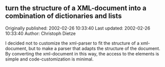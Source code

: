 ## turn the structure of a XML-document into a combination of dictionaries and lists

Originally published: 2002-02-26 10:33:40
Last updated: 2002-02-26 10:33:40
Author: Christoph Dietze

I decided not to customize the xml-parser to fit the structure of a xml-document, but to make a parser that adapts the structure of the document. By converting the xml-document in this way, the access to the elements is simple and code-customization is minimal.